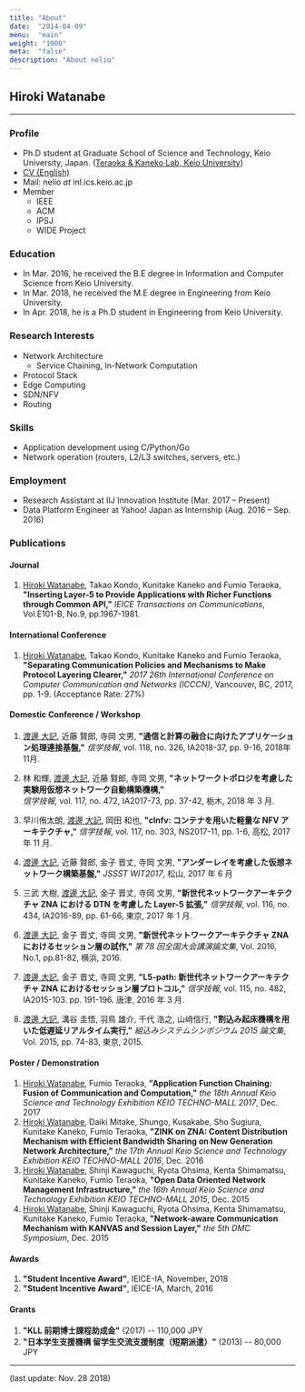 ```yaml
---
title: "About"
date:  "2014-04-09"
menu:  "main"
weight: "1000"
meta:  "false"
description: "About nelio"
---
```


## Hiroki Watanabe
* * *

### Profile
- Ph.D student at Graduate School of Science and Technology, Keio University, Japan.
([Teraoka & Kaneko Lab, Keio University](https://www.inl.ics.keio.ac.jp/))
- [CV (English)](https://negli0.github.io/cv.pdf)
- Mail: nelio *at* inl.ics.keio.ac.jp
- Member
	- IEEE
	- ACM
	- IPSJ
	- WIDE Project

### Education
- In Mar. 2016, he received the B.E degree in Information and Computer Science from Keio University.
- In Mar. 2018, he received the M.E degree in Engineering from Keio University.
- In Apr. 2018, he is a Ph.D student in Engineering from Keio University.

### Research Interests
- Network Architecture
  - Service Chaining, In-Network Computation
- Protocol Stack
- Edge Computing
- SDN/NFV
- Routing

### Skills
- Application development using C/Python/Go
- Network operation (routers, L2/L3 switches, servers, etc.)

### Employment
- Research Assistant at IIJ Innovation Institute (Mar. 2017 – Present)
- Data Platform Engineer at Yahoo! Japan as Internship (Aug. 2016 – Sep. 2016)

### Publications
#### Journal
1. <u>Hiroki Watanabe</u>, Takao Kondo, Kunitake Kaneko and Fumio Teraoka, 
	**"Inserting Layer-5 to Provide Applications with Richer Functions through Common API,"**
	*IEICE Transactions on Communications*, Vol.E101-B, No.9, pp.1967-1981.

#### International Conference
1. <u>Hiroki Watanabe</u>, Takao Kondo, Kunitake Kaneko and Fumio Teraoka, 
	**"Separating Communication Policies and Mechanisms to Make Protocol Layering Clearer,"**
	*2017 26th International Conference on Computer Communication and Networks (ICCCN)*, 
	Vancouver, BC, 2017, pp. 1-9. (Acceptance Rate: 27%)

#### Domestic Conference / Workshop
1. <u>渡邊 大記</u>, 近藤 賢郎, 寺岡 文男,
	**"通信と計算の融合に向けたアプリケーション処理連接基盤,"**
	*信学技報*, vol. 118, no. 326, IA2018-37, pp. 9-16, 2018年11月.

1. 林 和輝, <u>渡邊 大記</u>, 近藤 賢郎, 寺岡 文男, 
	**"ネットワークトポロジを考慮した実験用仮想ネットワーク自動構築機構,"**  
	*信学技報*, vol. 117, no. 472, IA2017-73, pp. 37-42, 栃木, 2018 年 3 月. 
1. 早川侑太朗, <u>渡邊 大記</u>, 岡田 和也, 
	**"clnfv: コンテナを用いた軽量な NFV アーキテクチャ,"**
	*信学技報*, vol. 117, no. 303, NS2017-11, pp. 1-6, 高松, 2017 年 11 月.
1. <u>渡邊 大記</u>, 近藤 賢郎, 金子 晋丈, 寺岡 文男, 
	**"アンダーレイを考慮した仮想ネットワーク構築基盤,"**
	*JSSST WIT2017*, 松山, 2017 年 6 月
1. 三武 大樹, <u>渡邊 大記</u>, 金子 晋丈, 寺岡 文男, 
	**"新世代ネットワークアーキテクチャ ZNA における DTN を考慮した Layer-5 拡張,"**
	*信学技報*, vol. 116, no. 434, IA2016-89, pp. 61-66, 東京, 2017 年 1 月.
1. <u>渡邊 大記</u>, 金子 晋丈, 寺岡 文男, 
	**"新世代ネットワークアーキテクチャ ZNA におけるセッション層の試作,"**
	*第 78 回全国大会講演論文集*, Vol. 2016, No.1, pp.81-82, 横浜, 2016.
1. <u>渡邊 大記</u>, 金子 晋丈, 寺岡 文男, 
	**"L5-path: 新世代ネットワークアーキテクチャ ZNA におけるセッション層プロトコル,"**
	*信学技報*, vol. 115, no. 482, IA2015-103. pp. 191-196. 唐津, 2016 年 3 月.
1. <u>渡邊 大記</u>, 溝谷 圭悟, 羽鳥 雄介, 千代 浩之, 山﨑信行, 
	**"割込み起床機構を用いた低遅延リアルタイム実行,"**
	*組込みシステムシンポジウム 2015 論文集*, Vol. 2015, pp. 74-83, 東京, 2015.

#### Poster / Demonstration
1. <u>Hiroki Watanabe</u>, Fumio Teraoka, 
	**"Application Function Chaining: Fusion of Communication and Computation,"**
   	*the 18th Annual Keio Science and Technology Exhibition KEIO TECHNO-MALL 2017*, Dec. 2017
1. <u>Hiroki Watanabe</u>, Daiki Mitake, Shungo, Kusakabe, Sho Sugiura, Kunitake Kaneko, Fumio Teraoka, 
	**"ZINK on ZNA: Content Distribution Mechanism with Efficient Bandwidth Sharing on New Generation Network Architecture,"**
   	*the 17th Annual Keio Science and Technology Exhibition KEIO TECHNO-MALL 2016*, Dec. 2016
1. <u>Hiroki Watanabe</u>, Shinji Kawaguchi, Ryota Ohsima, Kenta Shimamatsu, Kunitake Kaneko, Fumio Teraoka, 
	**"Open Data Oriented Network Management Infrastructure,"**
   	*the 16th Annual Keio Science and Technology Exhibition KEIO TECHNO-MALL 2015*, Dec. 2015
1. <u>Hiroki Watanabe</u>, Shinji Kawaguchi, Ryota Ohsima, Kenta Shimamatsu, Kunitake Kaneko, Fumio Teraoka, 
	**"Network-aware Communication Mechanism with KANVAS and Session Layer,"**
   	*the 5th DMC Symposium*, Dec. 2015

#### Awards
1. **"Student Incentive Award"**, IEICE-IA, November, 2018
1. **"Student Incentive Award"**, IEICE-IA, March, 2016

#### Grants
1. **"KLL 前期博士課程助成金"** (2017) -- 110,000 JPY
1. **"日本学生支援機構 留学生交流支援制度（短期派遣）"** (2013) -- 80,000 JPY

---
(last update: Nov. 28 2018)
